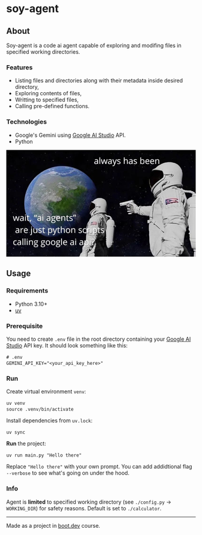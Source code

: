 # soy-agent

## About

Soy-agent is a code ai agent capable of exploring and modifing files in specified working directories.

### Features

- Listing files and directories along with their metadata inside desired directory,
- Exploring contents of files,
- Writting to specified files,
- Calling pre-defined functions.

### Technologies

- Google's Gemini using [Google AI Studio](https://aistudio.google.com) API.
- Python

<p align="center">
<img src="images/alwayshasbeen.jpg" alt="always-has-been-meme" style="height=300">
</p>

## Usage

### Requirements

- Python 3.10+
- [uv](https://github.com/astral-sh/uv)

### Prerequisite

You need to create `.env` file in the root directory 
containing your [Google AI Studio](https://aistudio.google.com) API key.
It should look something like this:
```
# .env
GEMINI_API_KEY="<your_api_key_here>"
```

### Run

Create virtual environment `venv`:
```
uv venv
source .venv/bin/activate
```

Install dependencies from `uv.lock`:
```
uv sync
```

**Run** the project:
```
uv run main.py "Hello there"
```

Replace `"Hello there"` with your own prompt.
You can add addidtional flag `--verbose` to see what's going on under the hood.

### Info

Agent is **limited** to specified working directory (see `./config.py` -> `WORKING_DIR`)
for safety reasons. Default is set to `./calculator`.

---

Made as a project in [boot.dev](https://www.boot.dev) course.
